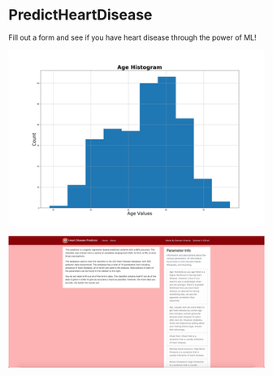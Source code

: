 # PredictHeartDisease
 Fill out a form and see if you have heart disease through the power of ML!

<p align="center"> 
<img src="Media/Age Histogram.png">
</p>

<p align="center"> 
<img src="Media/About.png">
</p>
		
